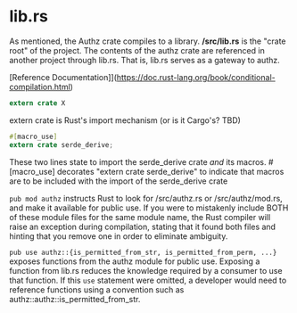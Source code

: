 # lib.rs

As mentioned, the Authz crate compiles to a library.  **/src/lib.rs** is
the "crate root" of the project.  The contents of the authz crate are referenced
in another project through lib.rs.  That is, lib.rs serves as a gateway to authz.

[Reference Documentation]](https://doc.rust-lang.org/book/conditional-compilation.html)

```rust
extern crate X
```
extern crate is Rust's import mechanism (or is it Cargo's? TBD)


```rust
#[macro_use]
extern crate serde_derive;
```
These two lines state to import the serde_derive crate *and* its macros.
#[macro_use] decorates "extern crate serde_derive" to indicate that macros
 are to be included with the import of the serde_derive crate


``pub mod authz`` instructs Rust to look for /src/authz.rs or /src/authz/mod.rs,
and make it available for public use.  If you were to mistakenly
include BOTH of these module files for the same module name, the Rust compiler
will raise an exception during compilation, stating that it found both files
and hinting that you remove one in order to eliminate ambiguity.

``pub use authz::{is_permitted_from_str, is_permitted_from_perm, ...}`` exposes
functions from the authz module for public use.  Exposing a function from lib.rs
reduces the knowledge required by a consumer to use that function.  If this ``use``
statement were omitted, a developer would need to reference functions using
a convention such as authz::authz::is_permitted_from_str.
